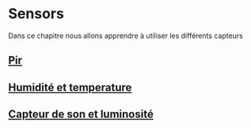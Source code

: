 # Sensors
Dans ce chapitre nous allons apprendre à utiliser les différents capteurs

## [Pir](Pir_LED.py)

## [Humidité et temperature](LCD_HUMID_TEMP.py)

## [Capteur de son et luminosité](RGB_SMART.py)
